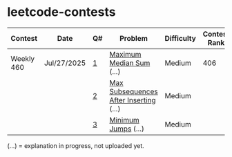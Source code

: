 # leetcode-contests

| Contest       | Date        | Q# | Problem                                                                 | Difficulty | Contest Rank |
|---------------|-------------|----|--------------------------------------------------------------------------|------------|---------------|
| Weekly 460    | Jul/27/2025 | [1](https://github.com/risha2211/leetcode-contests/blob/main/Maximum-Median-Sum.md)  | [Maximum Median Sum](https://leetcode.com/problems/maximum-median-sum-of-subsequences-of-size-3/) (...) | Medium     | 406           |
|               |             | [2](https://github.com/risha2211/leetcode-contests/blob/main/Max-Subsequences-After-Inserting.md)  | [Max Subsequences After Inserting](https://leetcode.com/problems/maximum-number-of-subsequences-after-one-inserting/) (...) | Medium     |               |
|               |             | [3](https://github.com/risha2211/leetcode-contests/blob/main/Minimum-Jumps.md)  | [Minimum Jumps](https://leetcode.com/problems/minimum-jumps-to-reach-end-via-prime-teleportation/description/) (...) | Medium     |               |

(...) = explanation in progress, not uploaded yet.
